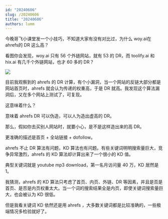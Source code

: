 ```yaml
---
id: "20240606"
slug: /20240606
title: "20240606"
authors: lumm
---
```

今晚哥飞小课堂发一个小技巧，不知道大家有没有对比过，为什么 woy.ai在 ahrefs的 DR 这么高？

看图你会发现，woy.ai 只有 56 个外链网站，就有 53 的 DR，而 toolify.ai 和 hix.ai 有几千个外链网站，也才 60 多的 DR？

![](https://images.lummstudio.com/images/2024/08/miniclass/20240606-01.jpg)

目前我观察到的 ahrefs 的 DR 计算，有个小漏洞，当一个网站的反链大部分都是网站首页时，ahrefs 就会认为传递的权重高，于是 DR 就高。我发现这个算法漏洞后，又在多个网站上测试了，可复现。

这意味着什么？

意味着 ahrefs DR 可以伪造，可以人为造出虚高的 DR。

那么，假如你去买别人网站时，就要小心，是不是这样造出来的高 DR。

更准确的描述是首页 + 全站链接 + dofollow。

ahrefs 不止 DR 算法有问题，KD 算法也有问题。有些关键词明明搜索量巨大，竞争异常激烈，ahrefs 的 KD 算法却计算出来了一个很小的 KD 值。

典型关键词就是 youtube mp3 download，第一名月访问量 40 万，KD 居然是 1。

我猜测，ahrefs 的 KD 算法只考虑了首页、内页、外链、DR 等因素，并且是否是首页、是否是内页权重太大。当一个词的搜索结果全是内页，即使关键词搜索量巨大，也会被认为 KD 很低。

但是我看关键词 KD 依然还是用 ahrefs ，大多数关键词都是比较准确的，一些极端情况多检验就好了。